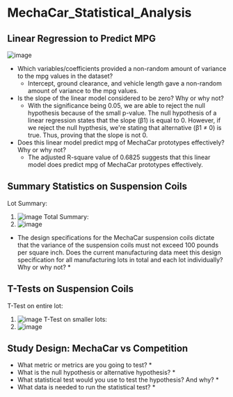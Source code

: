 # MechaCar_Statistical_Analysis

## Linear Regression to Predict MPG
![image](https://user-images.githubusercontent.com/96644316/175821215-7d5b64d2-8da3-496a-a741-8bed192b7f63.png)

* Which variables/coefficients provided a non-random amount of variance to the mpg values in the dataset?
   * Intercept, ground clearance, and vehicle length gave a non-random amount of variance to the mpg values.
* Is the slope of the linear model considered to be zero? Why or why not?
   * With the significance being 0.05, we are able to reject the null hypothesis because of the small p-value. The null hypothesis of a linear regression states that the slope (β1) is equal to 0. However, if we reject the null hypthesis, we're stating that alternative (β1 ≠ 0) is true. Thus, proving that the slope is not 0.
* Does this linear model predict mpg of MechaCar prototypes effectively? Why or why not?
   * The adjusted R-square value of 0.6825 suggests that this linear model does predict mpg of MechaCar prototypes effectively.

## Summary Statistics on Suspension Coils
Lot Summary: 
1. ![image](https://user-images.githubusercontent.com/96644316/175821350-4475a852-deed-4c35-b6af-e800f02f79a1.png)
Total Summary: 
2. ![image](https://user-images.githubusercontent.com/96644316/175821363-ccdd29bc-99dc-40f4-bdb0-f497cf9a258f.png)

* The design specifications for the MechaCar suspension coils dictate that the variance of the suspension coils must not exceed 100 pounds per square inch. Does the current manufacturing data meet this design specification for all manufacturing lots in total and each lot individually? Why or why not?
  * 

## T-Tests on Suspension Coils
T-Test on entire lot:
1. ![image](https://user-images.githubusercontent.com/96644316/175821464-b934d481-737e-4604-9158-8da40f6c5954.png)
T-Test on smaller lots: 
2. ![image](https://user-images.githubusercontent.com/96644316/175821473-a8139c00-2bf3-49f6-9a36-63e7044d4eb3.png)


## Study Design: MechaCar vs Competition
* What metric or metrics are you going to test?
  * 
* What is the null hypothesis or alternative hypothesis?
  * 
* What statistical test would you use to test the hypothesis? And why?
  * 
* What data is needed to run the statistical test?
  * 
